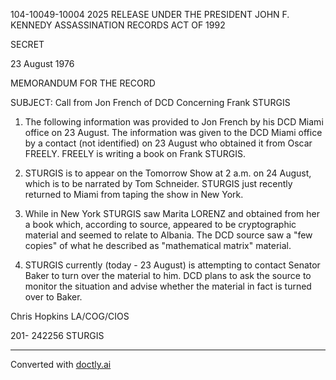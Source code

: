 104-10049-10004
2025 RELEASE UNDER THE PRESIDENT JOHN F. KENNEDY ASSASSINATION RECORDS ACT OF 1992

SECRET

23 August 1976

MEMORANDUM FOR THE RECORD

SUBJECT: Call from Jon French of DCD Concerning Frank
STURGIS

1. The following information was provided to Jon French
   by his DCD Miami office on 23 August. The information was
   given to the DCD Miami office by a contact (not identified)
   on 23 August who obtained it from Oscar FREELY. FREELY is
   writing a book on Frank STURGIS.

2. STURGIS is to appear on the Tomorrow Show at 2 a.m.
   on 24 August, which is to be narrated by Tom Schneider.
   STURGIS just recently returned to Miami from taping the show
   in New York.

3. While in New York STURGIS saw Marita LORENZ and
   obtained from her a book which, according to source, appeared
   to be cryptographic material and seemed to relate to Albania.
   The DCD source saw a "few copies" of what he described as
   "mathematical matrix" material.

4. STURGIS currently (today - 23 August) is attempting
   to contact Senator Baker to turn over the material to him.
   DCD plans to ask the source to monitor the situation and advise
   whether the material in fact is turned over to Baker.

Chris Hopkins
LA/COG/CIOS

201- 242256 STURGIS


---
Converted with [doctly.ai](https://doctly.ai)